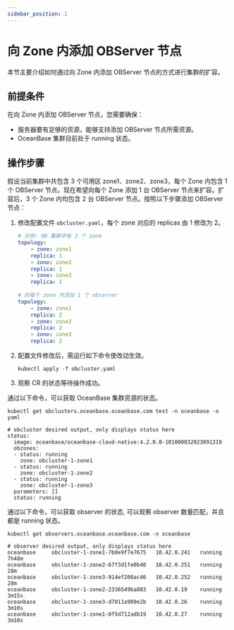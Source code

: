 ```yaml
---
sidebar_position: 1
---
```


# 向 Zone 内添加 OBServer 节点

本节主要介绍如何通过向 Zone 内添加 OBServer 节点的方式进行集群的扩容。

## 前提条件

在向 Zone 内添加 OBServer 节点，您需要确保：

* 服务器要有足够的资源，能够支持添加 OBServer 节点所需资源。
* OceanBase 集群目前处于 running 状态。

## 操作步骤

假设当前集群中共包含 3 个可用区 zone1、zone2、zone3，每个 Zone 内包含 1 个 OBServer 节点。现在希望向每个 Zone 添加 1 台 OBServer 节点来扩容。扩容后，3 个 Zone 内均包含 2 台 OBServer 节点。按照以下步骤添加 OBServer 节点：

1. 修改配置文件 `obcluster.yaml`，每个 zone 对应的 replicas 由 1 修改为 2。

    ```yaml
    # 示例: OB 集群中有 3 个 zone
    topology:
        - zone: zone1
        replica: 1
        - zone: zone2
        replica: 1
        - zone: zone3
        replica: 1
            
    # 向每个 zone 内添加 1 个 observer
    topology:
        - zone: zone1
        replica: 2
        - zone: zone2
        replica: 2
        - zone: zone3
        replica: 2
    ```

2. 配置文件修改后，需运行如下命令使改动生效。

    ```shell
    kubectl apply -f obcluster.yaml
    ```

3. 观察 CR 的状态等待操作成功。

通过以下命令，可以获取 OceanBase 集群资源的状态。

```shell
kubectl get obclusters.oceanbase.oceanbase.com test -n oceanbase -o yaml

# obcluster desired output, only displays status here
status:
  image: oceanbase/oceanbase-cloud-native:4.2.0.0-101000032023091319
  obzones:
  - status: running
    zone: obcluster-1-zone1
  - status: running
    zone: obcluster-1-zone2
  - status: running
    zone: obcluster-1-zone3
  parameters: []
  status: running
```

通过以下命令，可以获取 observer 的状态, 可以观察 observer 数量匹配，并且都是 running 状态。

```shell
kubectl get observers.oceanbase.oceanbase.com -n oceanbase

# observer desired output, only displays status here
oceanbase     obcluster-1-zone1-7b0e9f7e7675   10.42.0.241   running   7h48m
oceanbase     obcluster-1-zone2-67f3d1fe0b40   10.42.0.251   running   28m
oceanbase     obcluster-1-zone3-914ef208ac46   10.42.0.252   running   28m
oceanbase     obcluster-1-zone2-2336549ba883   10.42.0.19    running   3m15s
oceanbase     obcluster-1-zone3-d7011a909e2b   10.42.0.26    running   3m10s
oceanbase     obcluster-1-zone1-0f5d712adb19   10.42.0.27    running   3m10s
```
